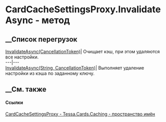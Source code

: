 # CardCacheSettingsProxy.InvalidateAsync - метод
##  __Список перегрузок
[InvalidateAsync(CancellationToken)](M_Tessa_Cards_Caching_CardCacheSettingsProxy_InvalidateAsync_1.htm)|
Очищает кэш, при этом удаляются все настройки.  
---|---  
[InvalidateAsync(String,
CancellationToken)](M_Tessa_Cards_Caching_CardCacheSettingsProxy_InvalidateAsync.htm)|
Выполняет удаление настройки из кэша по заданному ключу.  
## __См. также
#### Ссылки
[CardCacheSettingsProxy - ](T_Tessa_Cards_Caching_CardCacheSettingsProxy.htm)
[Tessa.Cards.Caching - пространство имён](N_Tessa_Cards_Caching.htm)
